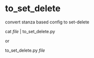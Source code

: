 # to_set_delete
convert stanza based config to set-delete


cat _file_ | to_set_delete.py

or

to_set_delete.py _file_
